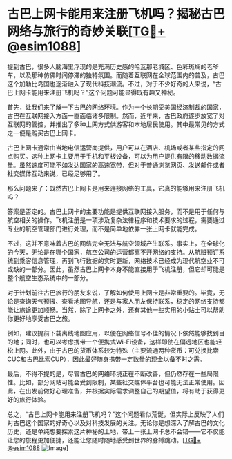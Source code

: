# 古巴上网卡能用来注册飞机吗？揭秘古巴网络与旅行的奇妙关联[[TG💪+ @esim1088](https://t.me/s/esim1088)]

提到古巴，很多人脑海里浮现的是充满历史感的哈瓦那老城区、色彩斑斓的老爷车，以及那种仿佛时间停滞的独特氛围。而随着互联网在全球范围内的普及，古巴这个加勒比岛国也逐渐融入了现代科技潮流。不过，对于不少好奇的人来说，“古巴上网卡能用来注册飞机吗？”这个问题可能显得既有趣又神秘。

首先，让我们来了解一下古巴的网络环境。作为一个长期受美国经济制裁的国家，古巴在互联网接入方面一直面临诸多限制。然而，近年来，古巴政府逐步放宽了对互联网的管控，并推出了多种上网方式供游客和本地居民使用。其中最常见的方式之一便是购买古巴上网卡。

古巴上网卡通常由当地电信运营商提供，用户可以在酒店、机场或者某些指定的网点购买。这种上网卡主要用于手机和平板设备，可以为用户提供有限的移动数据流量。虽然速度可能不如发达国家的高速宽带，但对于普通浏览网页、发送邮件或者社交媒体互动来说，已经足够用了。

那么问题来了：既然古巴上网卡是用来连接网络的工具，它真的能够用来注册飞机吗？

答案是否定的。古巴上网卡的主要功能是提供互联网接入服务，而不是用于任何与航空相关的操作。飞机注册是一项涉及复杂法律程序和技术要求的过程，需要通过专业的航空管理部门进行处理，而不是简单地依靠一张上网卡就能完成。

不过，这并不意味着古巴的网络完全无法与航空领域产生联系。事实上，在全球化的今天，无论是在哪个国家，航空公司的运营都离不开网络的支持。从航班预订系统到乘客信息管理，再到飞行数据的实时更新，网络技术已经成为现代航空业不可或缺的一部分。因此，虽然古巴上网卡本身不能直接用于飞机注册，但它却可能是整个航空生态系统中的一部分。

对于计划前往古巴旅行的朋友来说，了解如何使用上网卡是非常重要的。毕竟，无论是查询天气预报、查看地图导航，还是与家人朋友保持联系，稳定的网络支持都能让旅途更加顺畅。当然，除了上网卡之外，还有其他一些实用的小贴士可以帮助你更好地享受古巴之旅。

例如，建议提前下载离线地图应用，以便在网络信号不佳的情况下依然能够找到目的地；同时，也可以考虑携带一个便携式Wi-Fi设备，这样即使在偏远地区也能轻松上网。此外，由于古巴的货币体系较为特殊（主要流通两种货币：可兑换比索CUC和古巴比索CUP），因此最好随身携带一定数量的现金以备不时之需。

最后，不得不提的是，尽管古巴的网络环境正在不断改善，但仍然存在一些局限性。比如，部分网站可能会受到限制，某些社交媒体平台也可能无法正常使用。因此，在出发前做好心理准备，并根据实际需求调整自己的期望值，将有助于获得更好的旅行体验。

总之，“古巴上网卡能用来注册飞机吗？”这个问题看似荒诞，但实际上反映了人们对古巴这个国家的好奇心以及对科技发展的关注。无论你是想深入了解古巴的文化历史，还是单纯想要探索这片神秘的土地，带上一张上网卡总不会错——它不仅能让您的旅程更加便捷，还能让您随时随地感受到世界的脉搏跳动。[[TG💪+ @esim1088](https://t.me/s/esim1088) ![Image](https://i.postimg.cc/4NQfJmqS/Snipaste-2025-05-13-00-14-12.png)]